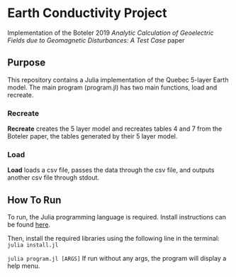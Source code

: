 # Earth Conductivity Project

Implementation of the Boteler 2019 *Analytic Calculation of Geoelectric Fields due to Geomagnetic Disturbances: A Test Case* paper

## Purpose
This repository contains a Julia implementation of the Quebec 5-layer Earth model. The main program (program.jl) has two main functions, load and recreate. 

### Recreate
**Recreate** creates the 5 layer model and recreates tables 4 and 7 from the Boteler paper, the tables generated by their 5 layer model. 

### Load
**Load** loads a csv file, passes the data through the csv file, and outputs another csv file through stdout.


## How To Run
To run, the Julia programming language is required. Install instructions can be found [here](https://julialang.org/downloads/).

Then, install the required libraries using the following line in the terminal: `julia install.jl`

`julia program.jl [ARGS]`
If run without any args, the program will display a help menu.
